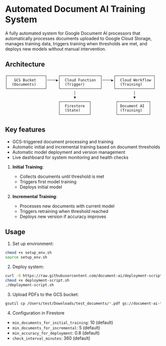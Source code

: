 # Automated Document AI Training System

A fully automated system for Google Document AI processors that automatically processes documents uploaded to Google Cloud Storage, manages training data, triggers training when thresholds are met, and deploys new models without manual intervention.

## Architecture

```
┌─────────────────┐     ┌──────────────────┐     ┌─────────────────┐
│   GCS Bucket    │────▶│  Cloud Function  │────▶│  Cloud Workflow │
│  (Documents)    │     │  (Trigger)       │     │  (Training)     │
└─────────────────┘     └──────────────────┘     └─────────────────┘
                               │                          │
                               ▼                          ▼
                        ┌─────────────┐           ┌──────────────┐
                        │  Firestore  │           │ Document AI  │
                        │  (State)    │           │ (Training)   │
                        └─────────────┘           └──────────────┘
```

## Key features

- GCS-triggered document processing and training
- Automatic initial and incremental training based on document thresholds
- Automatic model deployment and version management
- Live dashboard for system monitoring and health checks

1. **Initial Training**:
   - Collects documents until threshold is met
   - Triggers first model training
   - Deploys initial model

2. **Incremental Training**:
   - Processes new documents with current model
   - Triggers retraining when threshold reached
   - Deploys new version if accuracy improves

## Usage

1. Set up environment:
```bash
chmod +x setup_env.sh
source setup_env.sh
```

2. Deploy system:
```bash
curl -O https://raw.githubusercontent.com/document-ai/deployment-script.sh
chmod +x deployment-script.sh
./deployment-script.sh
```

3. Upload PDFs to the GCS bucket:
```bash
gsutil cp /Users/test/Downloads/test_documents/*.pdf gs://document-ai-test-veronica/documents/
```

4. Configuration in Firestore
- `min_documents_for_initial_training`: 10 (default)
- `min_documents_for_incremental`: 5 (default)
- `min_accuracy_for_deployment`: 0.8 (default)
- `check_interval_minutes`: 360 (default)